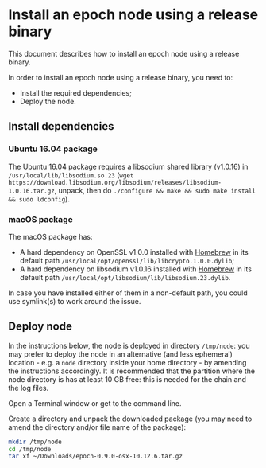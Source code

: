 # Install an epoch node using a release binary

This document describes how to install an epoch node using a release binary.

In order to install an epoch node using a release binary, you need to:
* Install the required dependencies;
* Deploy the node.

## Install dependencies

### Ubuntu 16.04 package

The Ubuntu 16.04 package requires a libsodium shared library (v1.0.16) in `/usr/local/lib/libsodium.so.23` (`wget https://download.libsodium.org/libsodium/releases/libsodium-1.0.16.tar.gz`, unpack, then do `./configure && make && sudo make install && sudo ldconfig`).

### macOS package

The macOS package has:
* A hard dependency on OpenSSL v1.0.0 installed with [Homebrew](https://brew.sh/) in its default path `/usr/local/opt/openssl/lib/libcrypto.1.0.0.dylib`;
* A hard dependency on libsodium v1.0.16 installed with [Homebrew](https://brew.sh/) in its default path `/usr/local/opt/libsodium/lib/libsodium.23.dylib`.

In case you have installed either of them in a non-default path, you could use symlink(s) to work around the issue.

## Deploy node

In the instructions below, the node is deployed in directory `/tmp/node`: you may prefer to deploy the node in an alternative (and less ephemeral) location - e.g. a `node` directory inside your home directory - by amending the instructions accordingly.
It is recommended that the partition where the node directory is has at least 10 GB free: this is needed for the chain and the log files.

Open a Terminal window or get to the command line.

Create a directory and unpack the downloaded package (you may need to amend the directory and/or file name of the package):
```bash
mkdir /tmp/node
cd /tmp/node
tar xf ~/Downloads/epoch-0.9.0-osx-10.12.6.tar.gz
```

